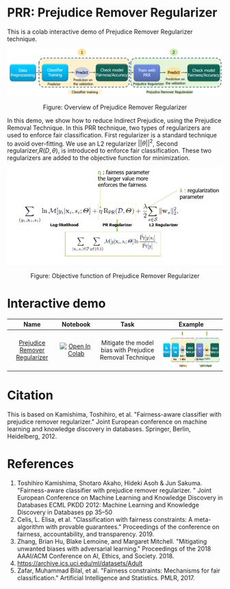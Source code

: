 # PRR: Prejudice Remover Regularizer

This is a colab interactive demo of Prejudice Remover Regularizer technique.

<p align="center">
<img src='images/Prejudice_Remover_Regularizer_workflow_diagram.png'>
</p>
<p align="center">
Figure: Overview of Prejudice Remover Regularizer
</p>

In this demo, we show how to reduce Indirect Prejudice, using the Prejudice Removal Technique.
In this PRR technique, two types of regularizers are used to enforce fair classification. 
First regularizer is a standard technique to avoid over-fitting. We use an L2 regularizer $||θ||^2$,
Second regularizer,$R(D,θ)$, is introduced to enforce fair classification. 
These two regularizers are added to the objective function for minimization.
<p align="center">
<img src='images/Prejudice_Remover_Regularizer_Equation.png'>
</p>
<p align="center">
Figure: Objective function of Prejudice Remover Regularizer
</p>


# Interactive demo

|Name| Notebook           | Task  | Example                       |
|:---------------------------------:|:-------------:|:-----:|:------------:|
 [Prejudice Remover Regularizer](https://doi.org/10.1007/978-3-642-33486-3_3) | [![Open In Colab](https://colab.research.google.com/assets/colab-badge.svg)](https://colab.research.google.com/github/sony/nnabla-examples/blob/master/interactive-demos/prejudice_remover_regularizer.ipynb) | Mitigate the model bias with Prejudice Removal Technique |<a href="url"><img src="images/Prejudice_Remover_Regularizer_workflow_diagram.png" align="center" height="90" ></a>|
 
 

# Citation
This is based on Kamishima, Toshihiro, et al. "Fairness-aware classifier with prejudice remover regularizer." Joint European conference on machine learning and knowledge discovery in databases. Springer, Berlin, Heidelberg, 2012.

# References
1. Toshihiro Kamishima, Shotaro Akaho, Hideki Asoh & Jun Sakuma. "Fairness-aware classifier with prejudice remover regularizer. " Joint European Conference on Machine Learning and Knowledge Discovery in Databases ECML PKDD 2012: Machine Learning and Knowledge Discovery in Databases pp 35–50
2. Celis, L. Elisa, et al. "Classification with fairness constraints: A meta-algorithm with provable guarantees." Proceedings of the conference on fairness, accountability, and transparency. 2019.
3. Zhang, Brian Hu, Blake Lemoine, and Margaret Mitchell. "Mitigating unwanted biases with adversarial learning." Proceedings of the 2018 AAAI/ACM Conference on AI, Ethics, and Society. 2018.
4. https://archive.ics.uci.edu/ml/datasets/Adult
5. Zafar, Muhammad Bilal, et al. "Fairness constraints: Mechanisms for fair classification." Artificial Intelligence and Statistics. PMLR, 2017.
